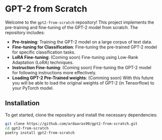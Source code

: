 # GPT-2 from Scratch

Welcome to the `gpt2-from-scratch` repository! This project implements the pre-training and fine-tuning of the GPT-2 model from scratch. The repository includes:

- **Pre-training**: Training the GPT-2 model on a large corpus of text data.
- **Fine-tuning for Classification**: Fine-tuning the pre-trained GPT-2 model for specific classification tasks.
- **LoRA Fine-tuning**: (Coming soon) Fine-tuning using Low-Rank Adaptation (LoRA) techniques.
- **Instruction Fine-tuning**: (Coming soon) Fine-tuning the GPT-2 model for following instructions more effectively.
- **Loading GPT-2 Pre-Trained weights**: (Comming soon) With this future you will be able to load the original weights of GPT-2 (in Tensorflow) to your PyTorch model.

## Installation

To get started, clone the repository and install the necessary dependencies:

```bash
git clone https://github.com/ardaaras99/gpt2-from-scratch.git
cd gpt2-from-scratch
poetry install gpt2-from-scratch
